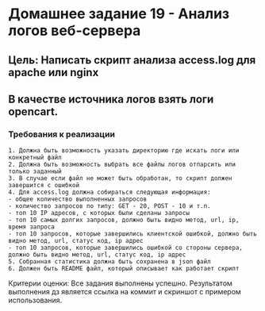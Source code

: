# Домашнее задание 19 - Анализ логов веб-сервера
 
## Цель: Написать скрипт анализа access.log для apache или nginx
## В качестве источника логов взять логи opencart.

### Требования к реализации
```
1. Должна быть возможность указать директорию где искать логи или конкретный файл
2. Должна быть возможность выбрать все файлы логов отпарсить или только заданный
3. В случае если файл не может быть обработан, то скрипт должен завершится с ошибкой
4. Для access.log должна собираться следующая информация:
- общее количество выполненных запросов
- количество запросов по типу: GET - 20, POST - 10 и т.п.
- топ 10 IP адресов, с которых были сделаны запросы
- топ 10 самых долгих запросов, должно быть видно метод, url, ip, время запроса
- топ 10 запросов, которые завершились клиентской ошибкой, должно быть видно метод, url, статус код, ip адрес
- топ 10 запросов, которые завершились ошибкой со стороны сервера, должно быть видно метод, url, статус код, ip адрес
5. Собранная статистика должна быть сохранена в json файл
6. Должен быть README файл, который описывает как работает скрипт
```

Критерии оценки: Все задания выполнены успешно.
Результатом выполнения дз является ссылка на коммит и скриншот с примером использования.
